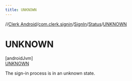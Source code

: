 ```yaml
---
title: UNKNOWN
---
```

//[Clerk Android](../../../../../index.html)/[com.clerk.signin](../../../index.html)/[SignIn](../../index.html)/[Status](../index.html)/[UNKNOWN](index.html)



# UNKNOWN



[androidJvm]\
[UNKNOWN](index.html)



The sign-in process is in an unknown state.


